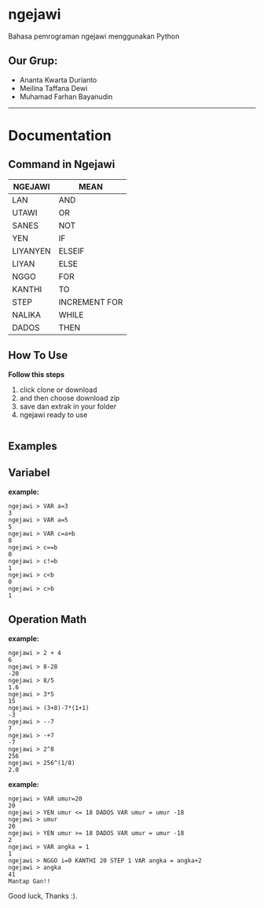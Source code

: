 # ngejawi
Bahasa pemrograman ngejawi menggunakan Python
## Our Grup:
- Ananta Kwarta Durianto
- Meilina Taffana Dewi
- Muhamad Farhan Bayanudin

---

# Documentation

## Command in Ngejawi

|  NGEJAWI |  MEAN           |
| -------- |  -------------  |
| LAN      |  AND            |
| UTAWI    |  OR             |
| SANES    |  NOT            |
| YEN      |  IF             |
| LIYANYEN |  ELSEIF  	     |
| LIYAN    |  ELSE   	     |
| NGGO     |  FOR    	     |
| KANTHI   |  TO             |
| STEP     |  INCREMENT FOR  |
| NALIKA   |  WHILE          | 
| DADOS    |  THEN           |

## How To Use 

**Follow this steps**
1. click clone or download
2. and then choose download zip
3. save dan extrak in your folder
4. ngejawi ready to use
```
```
## Examples

## Variabel
**example:**
```
ngejawi > VAR a=3
3
ngejawi > VAR a=5
5
ngejawi > VAR c=a+b
8
ngejawi > c==b
0
ngejawi > c!=b
1
ngejawi > c<b
0
ngejawi > c>b
1
```
## Operation Math
**example:**
```
ngejawi > 2 + 4
6
ngejawi > 8-28
-20
ngejawi > 8/5
1.6
ngejawi > 3*5
15
ngejawi > (3+8)-7*(1+1)
-3
ngejawi > --7
7
ngejawi > -+7
-7
ngejawi > 2^8
256
ngejawi > 256^(1/8)
2.0
```
**example:**
```
ngejawi > VAR umur=20
20
ngejawi > YEN umur <= 18 DADOS VAR umur = umur -18
ngejawi > umur
20
ngejawi > YEN umur >= 18 DADOS VAR umur = umur -18
2
ngejawi > VAR angka = 1
1
ngejawi > NGGO i=0 KANTHI 20 STEP 1 VAR angka = angka+2
ngejawi > angka
41
Mantap Gan!!
```

Good luck, Thanks :).
